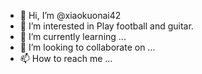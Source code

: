 - 👋 Hi, I’m @xiaokuonai42
- 👀 I’m interested in Play football and guitar.
- 🌱 I’m currently learning ...
- 💞️ I’m looking to collaborate on ...
- 📫 How to reach me ...

<!---
xiaokuonai42/xiaokuonai42 is a ✨ special ✨ repository because its `README.md` (this file) appears on your GitHub profile.
You can click the Preview link to take a look at your changes.
--->
